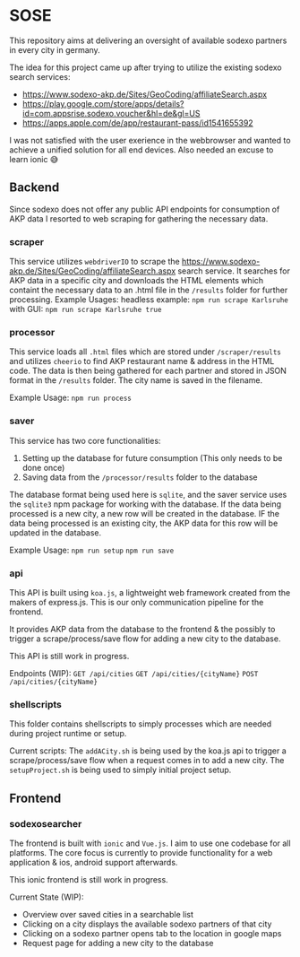# SOSE

This repository aims at delivering an oversight of available sodexo partners in every city in germany.

The idea for this project came up after trying to utilize the existing sodexo search services:

* https://www.sodexo-akp.de/Sites/GeoCoding/affiliateSearch.aspx
* https://play.google.com/store/apps/details?id=com.appsrise.sodexo.voucher&hl=de&gl=US
* https://apps.apple.com/de/app/restaurant-pass/id1541655392

I was not satisfied with the user exerience in the webbrowser and wanted to achieve a unified solution for all end devices.
Also needed an excuse to learn ionic 😅

## Backend

Since sodexo does not offer any public API endpoints for consumption of AKP data I resorted to web scraping for gathering the necessary data.

### scraper
This service utilizes `webdriverIO` to scrape the https://www.sodexo-akp.de/Sites/GeoCoding/affiliateSearch.aspx search service.
It searches for AKP data in a specific city and downloads the HTML elements which containt the necessary data to an .html file in the `/results` folder for further processing.
Example Usages:
headless example: `npm run scrape Karlsruhe`
with GUI: `npm run scrape Karlsruhe true`

### processor
This service loads all `.html` files which are stored under `/scraper/results` and utilizes `cheerio` to find AKP restaurant name & address in the HTML code.
The data is then being gathered for each partner and stored in JSON format in the `/results` folder. The city name is saved in the filename.

Example Usage:
`npm run process`


### saver
This service has two core functionalities:
1. Setting up the database for future consumption (This only needs to be done once)
2. Saving data from the `/processor/results` folder to the database

The database format being used here is `sqlite`, and the saver service uses the `sqlite3` npm package for working with the database.
If the data being processed is a new city, a new row will be created in the database.
IF the data being processed is an existing city, the AKP data for this row will be updated in the database.

Example Usage:
`npm run setup`
`npm run save`

### api
This API is built using `koa.js`, a lightweight web framework created from the makers of express.js.
This is our only communication pipeline for the frontend.

It provides AKP data from the database to the frontend & the possibly to trigger a scrape/process/save flow for adding a new city to the database.

This API is still work in progress.

Endpoints (WIP):
`GET /api/cities`
`GET /api/cities/{cityName}`
`POST /api/cities/{cityName}`

### shellscripts
This folder contains shellscripts to simply processes which are needed during project runtime or setup.

Current scripts:
The `addACity.sh` is being used by the koa.js api to trigger a scrape/process/save flow when a request comes in to add a new city.
The `setupProject.sh` is being used to simply initial project setup.

## Frontend

### sodexosearcher
The frontend is built with `ionic` and `Vue.js`. I aim to use one codebase for all platforms.
The core focus is currently to provide functionality for a web application & ios, android support afterwards.

This ionic frontend is still work in progress.

Current State (WIP):
* Overview over saved cities in a searchable list
* Clicking on a city displays the available sodexo partners of that city
* Clicking on a sodexo partner opens tab to the location in google maps
* Request page for adding a new city to the database
